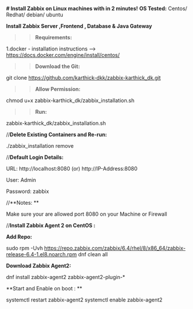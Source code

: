 ****# Install Zabbix on Linux machines with in 2 minutes!****
**OS Tested:**
Centos/ Redhat/ debian/ ubuntu

**Install Zabbix Server ,Frontend , Database & Java Gateway**
>>**Requirements:**

1.docker - installation instructions --> https://docs.docker.com/engine/install/centos/

>>**Download the Git:**

git clone https://github.com/karthick-dkk/zabbix-karthick_dk.git

>>**Allow Permission:**

chmod u+x  zabbix-karthick_dk/zabbix_installation.sh

>>**Run:**

zabbix-karthick_dk/zabbix_installation.sh

//**Delete Existing Containers and Re-run:**

./zabbix_installation remove

//**Default Login Details:**

URL: http://localhost:8080         (or)          http://IP-Address:8080

User: Admin
  
Password: zabbix

//**Notes: **

  Make sure your are allowed port 8080 on your Machine or Firewall

//**Install Zabbix Agent 2 on CentOS :**

**Add Repo:**

sudo rpm -Uvh https://repo.zabbix.com/zabbix/6.4/rhel/8/x86_64/zabbix-release-6.4-1.el8.noarch.rpm
dnf clean all

**Download Zabbix Agent2:**

dnf install zabbix-agent2 zabbix-agent2-plugin-*
 
**Start and Enable on boot : **

systemctl restart zabbix-agent2
systemctl enable zabbix-agent2


